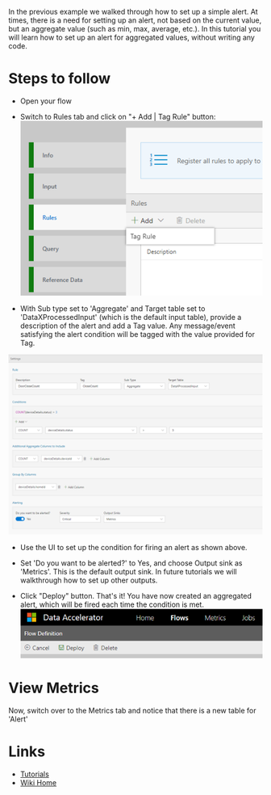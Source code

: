 In the previous example we walked through how to set up a simple alert. At times, there is a need for setting up an alert, not based on the current value, but an aggregate value (such as min, max, average, etc.). In this tutorial you will learn how to set up an alert for aggregated values, without writing any code. 

# Steps to follow
* Open your flow 
* Switch to Rules tab and click on "+ Add | Tag Rule" button: <br/>
 ![New Rule](./tutorials/images/newtagrule.PNG)<br/>

* With Sub type set to 'Aggregate' and Target table set to 'DataXProcessedInput' (which is the default input table), provide a description of the alert and add a Tag value. Any message/event satisfying the alert condition will be tagged with the value provided for Tag. <br/>

 ![New Rule](./tutorials/images/aggregatealert.PNG)<br/>

* Use the UI to set up the condition for firing an alert as shown above.  

* Set 'Do you want to be alerted?' to Yes, and choose Output sink as 'Metrics'. This is the default output sink. In future tutorials we will walkthrough how to set up other outputs. 

* Click "Deploy" button. That's it! You have now created an aggregated alert, which will be fired each time the condition is met. <br/>
 ![Deploy](./tutorials/images/Deploy.PNG)

# View Metrics
Now, switch over to the Metrics tab and notice that there is a new table for 'Alert'<br/>

# Links
* [Tutorials](Tutorials)
* [Wiki Home](Home) 